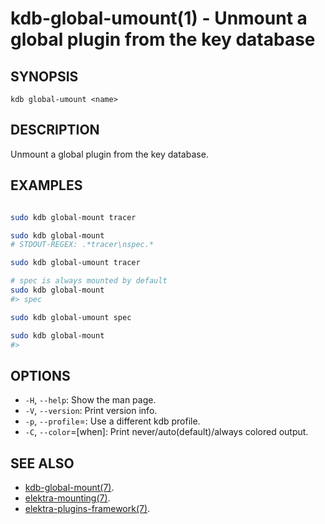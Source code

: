 kdb-global-umount(1) - Unmount a global plugin from the key database
====================================================

## SYNOPSIS

`kdb global-umount <name>`

## DESCRIPTION

Unmount a global plugin from the key database.

## EXAMPLES

```sh

sudo kdb global-mount tracer

sudo kdb global-mount
# STDOUT-REGEX: .*tracer\nspec.*

sudo kdb global-umount tracer

# spec is always mounted by default
sudo kdb global-mount
#> spec

sudo kdb global-umount spec

sudo kdb global-mount
#>
```

## OPTIONS

- `-H`, `--help`:
  Show the man page.
- `-V`, `--version`:
  Print version info.
- `-p`, `--profile`=<profile>:
  Use a different kdb profile.
- `-C`, `--color`=[when]:
  Print never/auto(default)/always colored output.

## SEE ALSO

- [kdb-global-mount(7)](kdb-global-mount.md).
- [elektra-mounting(7)](elektra-mounting.md).
- [elektra-plugins-framework(7)](/doc/dev/plugins-framework.md).
